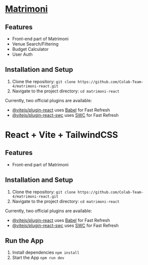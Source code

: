 # [Matrimoni](https://matrimoni.vercel.app)

## Features

- Front-end part of Matrimoni
- Venue Search/Filtering
- Budget Calculator
- User Auth

## Installation and Setup

1. Clone the repository:
   `git clone https://github.com/Colab-Team-4/matrimoni-react.git`
2. Navigate to the project directory:
   `cd matrimoni-react`

Currently, two official plugins are available:

- [@vitejs/plugin-react](https://github.com/vitejs/vite-plugin-react/blob/main/packages/plugin-react/README.md) uses [Babel](https://babeljs.io/) for Fast Refresh
- [@vitejs/plugin-react-swc](https://github.com/vitejs/vite-plugin-react-swc) uses [SWC](https://swc.rs/) for Fast Refresh

# React + Vite + TailwindCSS

## Features

- Front-end part of Matrimoni

## Installation and Setup

1. Clone the repository:
   `git clone https://github.com/Colab-Team-4/matrimoni-react.git`
2. Navigate to the project directory:
   `cd matrimoni-react`

Currently, two official plugins are available:

- [@vitejs/plugin-react](https://github.com/vitejs/vite-plugin-react/blob/main/packages/plugin-react/README.md) uses [Babel](https://babeljs.io/) for Fast Refresh
- [@vitejs/plugin-react-swc](https://github.com/vitejs/vite-plugin-react-swc) uses [SWC](https://swc.rs/) for Fast Refresh

## Run the App
1. Install dependencies
   `npm install`
2. Start the App
   `npm run dev`
